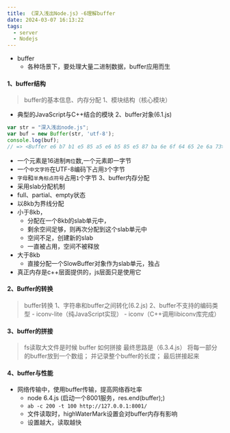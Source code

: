```yaml
---
title: 《深入浅出Node.js》-6理解buffer
date: 2024-03-07 16:13:22
tags:
  - server
  - Nodejs
---
```

- buffer
  - 各种场景下，要处理大量二进制数据，buffer应用而生
#### 1、buffer结构
> buffer的基本信息、内存分配
1、模块结构（核心模块）
  - 典型的JavaScript与C++结合的模块
2、buffer对象(6.1.js)
  ```js
  var str = "深入浅出node.js";
  var buf = new Buffer(str, 'utf-8');
  console.log(buf);
  // => <Buffer e6 b7 b1 e5 85 a5 e6 b5 85 e5 87 ba 6e 6f 64 65 2e 6a 73>
  ```
  - 一个元素是16进制`两位`数,一个元素即一字节
  - 一个`中文字符`在UTF-8编码下占用`3`个字节
  - `字母`和`半角标点符号`占用`1`个字节
3、buffer内存分配
  - 采用slab分配机制
  - full、partial、empty状态
  - 以8kb为界线分配
  - 小于8kb，
    - 分配在一个8kb的slab单元中，
    - 剩余空间足够，则再次分配到这个slab单元中
    - 空间不足，创建新的slab
    - 一直被占用，空间不被释放
  - 大于8kb
    - 直接分配一个SlowBuffer对象作为slab单元，独占
  - 真正内存是c++层面提供的，js层面只是使用它

#### 2、Buffer的转换
> buffer转换
1、字符串和buffer之间转化(6.2.js)
2、buffer不支持的编码类型
    - iconv-lite（纯JavaScript实现） 
    - iconv（C++调用libiconv库完成） 
#### 3、buffer的拼接
> fs读取大文件是时候
> buffer 如何拼接
> 最终思路是（6.3.4.js）
  将每一部分的buffer放到一个数组；
  并记录整个buffer的长度；
  最后拼接起来

#### 4、buffer与性能
- 网络传输中，使用buffer传输，提高网络吞吐率
  - node 6.4.js (启动一个8001服务，res.end(buffer);)
  - `ab -c 200 -t 100 http://127.0.0.1:8001/`
  - 文件读取时，highWaterMark设置会对buffer内存有影响
  - 设置越大，读取越快
